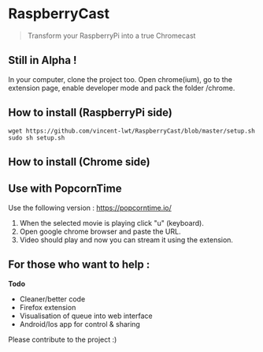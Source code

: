 # RaspberryCast
> Transform your RaspberryPi into a true Chromecast

## Still in Alpha !

In your computer, clone the project too. Open chrome(ium), go to the extension page, enable developer mode and pack the folder /chrome.
 

## How to install (RaspberryPi side)

```
wget https://github.com/vincent-lwt/RaspberryCast/blob/master/setup.sh
sudo sh setup.sh
```
## How to install (Chrome side)

## Use with PopcornTime

Use the following version : https://popcorntime.io/

1. When the selected movie is playing click "u" (keyboard).
2. Open google chrome browser and paste the URL.
3. Video should play and now you can stream it using the extension.

## For those who want to help :

**Todo**

- Cleaner/better code
- Firefox extension
- Visualisation of queue into web interface
- Android/Ios app for control & sharing

Please contribute to the project :)
